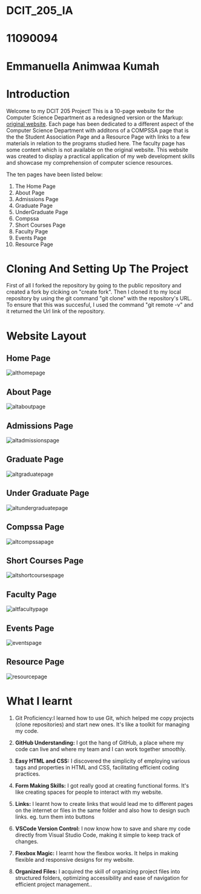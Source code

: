 # DCIT_205_IA

# 11090094
# Emmanuella Animwaa Kumah

# Introduction
Welcome to my DCIT 205 Project! This is a 10-page website for the Computer Science Department as a redesigned version or the Markup: [original website](https://dcs.ug.edu.gh/). Each page has been dedicated to a different aspect of the Computer Science Department with additons of a COMPSSA page that is the the Student Association Page and a Resource Page with links to a few materials in relation to the programs studied here. The faculty page has some content which is not available on the original website. This website was created to display a practical application of my web development skills and showcase my comprehension of computer science resources.

The ten pages have been listed below:
1. The Home Page
2. About Page
3. Admissions Page
4. Graduate Page
5. UnderGraduate Page
6. Compssa
7. Short Courses Page
8. Faculty Page
9. Events Page
10. Resource Page


# Cloning And Setting Up The Project
First of all I forked the repository by going to the public repository and created a fork by clciking on "create fork". Then I cloned it to my local repository by using the git command "git clone" with the repository's URL. To ensure that this was succesful, I used the command "git remote -v" and it returned the Url link of the repository.

# Website Layout

## Home Page
![althomepage](https://github.com/emmanuellaAk/11090094_DCIT205/blob/main/homepic.jpeg)

## About Page
![altaboutpage](https://github.com/emmanuellaAk/11090094_DCIT205/blob/main/aboutpic.jpeg)

## Admissions Page
![altadmissionspage](
  https://github.com/emmanuellaAk/11090094_DCIT205/blob/main/admissions%20pic.jpeg)

## Graduate Page
![altgraduatepage](https://github.com/emmanuellaAk/11090094_DCIT205/blob/main/graduate.jpeg)

## Under Graduate Page
![altundergraduatepage](https://github.com/emmanuellaAk/11090094_DCIT205/blob/main/undergraduatepic%20(2).jpeg)

## Compssa Page
![altcompssapage](
  https://github.com/emmanuellaAk/11090094_DCIT205/blob/main/compsaapic.jpeg)

## Short Courses Page
![altshortcoursespage](https://github.com/emmanuellaAk/11090094_DCIT205/blob/main/Shortcoursespic.jpeg)

## Faculty Page
![altfacultypage](https://github.com/emmanuellaAk/11090094_DCIT205/blob/main/faultypic.jpeg)

## Events Page
![eventspage](https://github.com/emmanuellaAk/11090094_DCIT205/blob/main/eventspic.jpeg)

## Resource Page
![resourcepage](https://github.com/emmanuellaAk/11090094_DCIT205/blob/main/resourcepic.jpeg)

# What I learnt 
1. Git Proficiency:I learned how to use Git, which helped me copy projects (clone repositories) and start new ones. It's like a toolkit for managing my code.

2. **GitHub Understanding:** I got the hang of GitHub, a place where my code can live and where my team and I can work together smoothly.

3. **Easy HTML and CSS:**  I discovered the simplicity of employing various tags and properties in HTML and CSS, facilitating efficient coding practices.

4. **Form Making Skills:** I got really good at creating functional forms. It's like creating spaces for people to interact with my website.

5. **Links:** I learnt how to create links that would lead me to different pages on the internet or files in the same folder and also how to design such links. eg. turn them into buttons

6. **VSCode Version Control:** I now know how to save and share my code directly from Visual Studio Code, making it simple to keep track of changes.

7. **Flexbox Magic:** I learnt how the flexbox works. It helps in making flexible and responsive designs for my website.

8. **Organized Files:** I acquired the skill of organizing project files into structured folders, optimizing accessibility and ease of navigation for efficient project management..
 